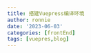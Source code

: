 ```yaml
---
title: 搭建Vuepress编译环境
author: ronnie
date: '2023-06-03'
categories: [frontEnd]
tags: [vuepres,blog]
---
```


